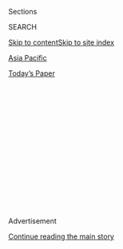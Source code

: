 <div id="app">

<div>

<div>

<div>

<div class="NYTAppHideMasthead css-1q2w90k e1suatyy0">

<div class="section css-ui9rw0 e1suatyy2">

<div class="css-eph4ug er09x8g0">

<div class="css-6n7j50">

</div>

<span class="css-1dv1kvn">Sections</span>

<div class="css-10488qs">

<span class="css-1dv1kvn">SEARCH</span>

</div>

[Skip to content](#site-content)[Skip to site index](#site-index)

</div>

<div id="masthead-section-label" class="css-1wr3we4 eaxe0e00">

[Asia
Pacific](https://www.nytimes.com/section/world/asia)

</div>

<div class="css-10698na e1huz5gh0">

</div>

</div>

<div id="masthead-bar-one" class="section hasLinks css-15hmgas e1csuq9d3">

<div class="css-uqyvli e1csuq9d0">

</div>

<div class="css-1uqjmks e1csuq9d1">

</div>

<div class="css-9e9ivx">

[](https://myaccount.nytimes.com/auth/login?response_type=cookie&client_id=vi)

</div>

<div class="css-1bvtpon e1csuq9d2">

[Today’s
Paper](https://www.nytimes.com/section/todayspaper)

</div>

</div>

</div>

</div>

<div data-aria-hidden="false">

<div id="site-content" data-role="main">

<div>

<div class="css-1aor85t" style="opacity:0.000000001;z-index:-1;visibility:hidden">

<div class="css-1hqnpie">

<div class="css-epjblv">

<span class="css-17xtcya">[Asia
Pacific](/section/world/asia)</span><span class="css-x15j1o">|</span><span class="css-fwqvlz">South
Korea Enters Period of Uncertainty With President’s
Impeachment</span>

</div>

<div class="css-k008qs">

<div class="css-1iwv8en">

<span class="css-18z7m18"></span>

<div>

</div>

</div>

<span class="css-1n6z4y">https://nyti.ms/2hrV0kM</span>

<div class="css-1705lsu">

<div class="css-4xjgmj">

<div class="css-4skfbu" data-role="toolbar" data-aria-label="Social Media Share buttons, Save button, and Comments Panel with current comment count" data-testid="share-tools">

  - 
  - 
  - 
  - 
    
    <div class="css-6n7j50">
    
    </div>

  - 
  - 

</div>

</div>

</div>

</div>

</div>

</div>

<div class="css-13pd83m">

</div>

<div id="top-wrapper" class="css-1sy8kpn">

<div id="top-slug" class="css-l9onyx">

Advertisement

</div>

[Continue reading the main
story](#after-top)

<div class="ad top-wrapper" style="text-align:center;height:100%;display:block;min-height:250px">

<div id="top" class="place-ad" data-position="top" data-size-key="top">

</div>

</div>

<div id="after-top">

</div>

</div>

<div id="sponsor-wrapper" class="css-1hyfx7x">

<div id="sponsor-slug" class="css-19vbshk">

Supported by

</div>

[Continue reading the main
story](#after-sponsor)

<div id="sponsor" class="ad sponsor-wrapper" style="text-align:center;height:100%;display:block">

</div>

<div id="after-sponsor">

</div>

</div>

<div class="css-1vkm6nb ehdk2mb0">

# South Korea Enters Period of Uncertainty With President’s Impeachment

</div>

![<span class="css-16f3y1r e13ogyst0">South Korea's Parliament approved
a motion Friday to impeach President Park Geun-hye, suspending her from
office pending a Constitutional Court decision. Motoko Rich, The Times's
Tokyo bureau chief, reporting from Seoul, describes the scandal that led
to the
vote.</span><span class="css-cch8ym"><span class="css-1dv1kvn">Credit</span><span class="css-cnj6d5 e1z0qqy90" itemprop="copyrightHolder"><span class="css-1ly73wi e1tej78p0">Credit...</span><span>South
Korean Presidential Blue House, via Getty
Images</span></span></span>](https://static01.nyt.com/images/2016/12/10/world/video-park/video-park-videoSixteenByNine3000.jpg)

<div class="css-xt80pu e12qa4dv0">

<div class="css-18e8msd">

<div class="css-vp77d3 epjyd6m0">

<div class="css-1baulvz">

By [<span class="css-1baulvz last-byline" itemprop="name">Choe
Sang-Hun</span>](http://www.nytimes.com/by/choe-sang-hun)

</div>

</div>

  - Dec. 9,
    2016

  - 
    
    <div class="css-4xjgmj">
    
    <div class="css-d8bdto" data-role="toolbar" data-aria-label="Social Media Share buttons, Save button, and Comments Panel with current comment count" data-testid="share-tools">
    
      - 
      - 
      - 
      - 
        
        <div class="css-6n7j50">
        
        </div>
    
      - 
      - 
    
    </div>
    
    </div>

</div>

</div>

<div class="section meteredContent css-1r7ky0e" name="articleBody" itemprop="articleBody">

<div class="css-1fanzo5 StoryBodyCompanionColumn">

<div class="css-53u6y8">

SEOUL, South Korea — For her nearly four years in office, President Park
Geun-hye of South Korea cooperated closely with the United States,
particularly when it came to dealing with her volatile neighbor, North
Korea.

A vote on Friday to impeach her now throws both her country and American
policy in the region into deep uncertainty, as the [North’s nuclear
program](https://www.nytimes.com/topic/subject/north-koreas-nuclear-program)
advances and the incoming administration of [Donald J.
Trump](http://www.nytimes.com/topic/person/donald-trump) deliberates
over whether to adjust Washington’s stance on how to best contain North
Korean aggression.

Ms. Park, a conservative, had adopted a tough approach toward the North,
focusing on stronger sanctions. Her administration had also agreed to
deploy an American [advanced missile defense
system](https://www.nytimes.com/2016/07/08/world/asia/south-korea-and-us-agree-to-deploy-missile-defense-system.html)
that infuriated the Chinese.

Yet her deep unpopularity — the result of a scandal over
influence-peddling that led members of her own party to want to oust her
— increases the odds that the next election will be won by an advocate
of friendlier relations with China.

</div>

</div>

<div class="css-1fanzo5 StoryBodyCompanionColumn">

<div class="css-53u6y8">

Ms. Park’s powers are suspended while the Constitutional Court considers
whether to remove her permanently. If it votes to do so, South Korea
will hold an election for a new president in 60 days. Prime Minister
Hwang Kyo-ahn [will serve as acting
president](https://www.nytimes.com/2016/12/09/world/asia/south-korea-who-could-replace-park.html).

</div>

</div>

![<span class="css-16f3y1r e13ogyst0">Lawmakers endorsed the impeachment
of President Park Geun-hye, who is accused of extortion, abuse of power
and
bribery.</span><span class="css-cch8ym"><span class="css-1dv1kvn">Credit</span><span class="css-cnj6d5 e1z0qqy90" itemprop="copyrightHolder"><span class="css-1ly73wi e1tej78p0">Credit...</span><span>Jeon
Heon-Kyun/European Pressphoto
Agency</span></span></span>](https://static01.nyt.com/images/2016/12/10/world/10IMPEACH-7/10IMPEACH-7-videoSixteenByNineJumbo1600.jpg)

<div class="css-1fanzo5 StoryBodyCompanionColumn">

<div class="css-53u6y8">

Domestically, her undoing provides the latest example of how corruption
remains entrenched at the top echelons of political and corporate life
in South Korea, at a moment when the economy is slowing.

Parliament’s impeachment motion accused Ms. Park, the nation’s first
female leader, of “[extensive and serious
violations](https://www.nytimes.com/2016/12/08/world/asia/south-korea-park-geun-hye-accusations-impeachment.html)
of the Constitution and the law.” It followed weeks of damaging
disclosures that all but paralyzed the government and produced [the
largest street
protests](https://www.nytimes.com/2016/11/26/world/asia/korea-park-geun-hye-protests.html)
in the nation’s history.

Ms. Park suggested that she intended to fight her impeachment, telling
cabinet members hours later that she would “calmly” prepare for the
court deliberations and giving no hint that she would resign.

</div>

</div>

<div class="css-1fanzo5 StoryBodyCompanionColumn">

<div class="css-53u6y8">

“I am gravely accepting the voices of the people and the National
Assembly, and I sincerely hope that the confusion will come to a
satisfactory end,” she said in remarks broadcast on national television.

Ms. Park has been accused of allowing a [shadowy
confidante](http://www.nytimes.com/2016/11/06/world/asia/south-koreans-ashamed-over-les-secretive-adviser.html),
the daughter of a religious sect leader, to [exercise remarkable
influence](http://www.nytimes.com/2016/10/28/world/asia/south-korea-choi-soon-sil.html)
on matters ranging from choosing top government officials to her
wardrobe, and of helping her extort tens of millions of dollars from
South Korean companies.

</div>

</div>

<div class="css-79elbk" data-testid="photoviewer-wrapper">

<div class="css-z3e15g" data-testid="photoviewer-wrapper-hidden">

</div>

<div class="css-1a48zt4 ehw59r15" data-testid="photoviewer-children">

![<span class="css-16f3y1r e13ogyst0" data-aria-hidden="true">Ms. Park
addressing the nation over the scandal in November. She has been accused
of allowing a shadowy confidante, Choi Soon-sil, to exercise remarkable
influence on matters including choosing government officials, and of
helping Ms. Choi extort tens of millions of dollars from South Korean
companies.</span><span class="css-cnj6d5 e1z0qqy90" itemprop="copyrightHolder"><span class="css-1ly73wi e1tej78p0">Credit...</span><span>Pool
photo by Ed
Jones</span></span>](https://static01.nyt.com/images/2016/12/10/world/10IMPEACH-2/10IMPEACH-2-articleInline.jpg?quality=75&auto=webp&disable=upscale)

</div>

</div>

<div class="css-1fanzo5 StoryBodyCompanionColumn">

<div class="css-53u6y8">

Thousands of people who had gathered outside the Parliament building in
the frigid cold on Friday cheered when the news was announced.

“My heart is beating so fast,” said Han Joo-young, 47, who had come from
Paju, north of the capital. “I am so touched that people who are usually
powerless can have so much power when they come together.”

A total of 234 lawmakers voted for impeachment, well over the required
two-thirds threshold in the 300-seat National Assembly, the lone house
of Parliament in South Korea. The vote was by secret ballot, but the
results indicated that nearly half of the 128 lawmakers in Ms. Park’s
party, Saenuri, had joined the opposition in moving to oust her.

Ms. Park, 64, [came to power in
early 2013](http://www.nytimes.com/2013/02/26/world/asia/south-koreas-park-geun-hye-warns-north-against-nuclear-pursuits.html),
backed mostly by older Koreans who had hoped she would be a contemporary
version of her father, the military dictator Park Chung-hee, often
viewed as the modernizer of South Korea.

</div>

</div>

<div class="css-1fanzo5 StoryBodyCompanionColumn">

<div class="css-53u6y8">

Instead, she became the least popular leader since the country began
democratizing in the late 1980s, according to recent polls. Critics said
she was authoritarian and used state power to muzzle critics while
shielded by a coterie of
advisers.

</div>

</div>

<div class="css-79elbk" data-testid="photoviewer-wrapper">

<div class="css-z3e15g" data-testid="photoviewer-wrapper-hidden">

</div>

<div class="css-1a48zt4 ehw59r15" data-testid="photoviewer-children">

<div class="css-1xdhyk6 erfvjey0">

<span class="css-1ly73wi e1tej78p0">Image</span>

<div class="css-zjzyr8">

<div data-testid="lazyimage-container" style="height:258.4561403508772px">

</div>

</div>

</div>

<span class="css-16f3y1r e13ogyst0" data-aria-hidden="true">Business
leaders, including Jay Y. Lee, the vice chairman of Samsung, and Chung
Mong-koo, the Hyundai chairman, were questioned at a parliamentary
hearing on Tuesday about millions of dollars they gave to two
foundations controlled by Ms.
Choi.</span><span class="css-cnj6d5 e1z0qqy90" itemprop="copyrightHolder"><span class="css-1ly73wi e1tej78p0">Credit...</span><span>Pool
photo by Jeon Heon-Kyun</span></span>

</div>

</div>

<div class="css-1fanzo5 StoryBodyCompanionColumn">

<div class="css-53u6y8">

The last time South Koreans took to the streets to kick out an unpopular
leader, in 1960, they had to fight bloody battles with police officers
armed with rifles.

That uprising forced Syngman Rhee, the country’s founding and
authoritarian president, to resign and flee into exile in Hawaii. Vice
President Lee Ki-poong, a Rhee confidant who was at the center of a
corruption scandal, and his family ended their lives in a group suicide
as mobs approached their home in Seoul.

In subsequent decades, when South Koreans demanded more democracy, their
military dictators, including Ms. Park’s father, brutally suppressed
them through martial law, torturing and even executing their leaders.

In 1987, violence erupted again as people took to the streets to demand
free presidential elections, forcing the military government to back
down.

</div>

</div>

<div class="css-1fanzo5 StoryBodyCompanionColumn">

<div class="css-53u6y8">

This time, in a sign of how far South Korea’s democracy has matured,
peaceful crowds achieved their goal without a single arrest.
Increasingly large numbers of protesters gathered in the capital,
including 1.7 million people on Saturday — the largest protest in South
Korean
history.

</div>

</div>

<div class="css-79elbk" data-testid="photoviewer-wrapper">

<div class="css-z3e15g" data-testid="photoviewer-wrapper-hidden">

</div>

<div class="css-1a48zt4 ehw59r15" data-testid="photoviewer-children">

<div class="css-1xdhyk6 erfvjey0">

<span class="css-1ly73wi e1tej78p0">Image</span>

<div class="css-zjzyr8">

<div data-testid="lazyimage-container" style="height:258.4561403508772px">

</div>

</div>

</div>

<span class="css-16f3y1r e13ogyst0" data-aria-hidden="true">Ms. Choi,
center, at a prosecutor’s office in Seoul in October. She has been
indicted on charges of leveraging her influence with Ms. Park to extort
millions of dollars from
businesses.</span><span class="css-cnj6d5 e1z0qqy90" itemprop="copyrightHolder"><span class="css-1ly73wi e1tej78p0">Credit...</span><span>Ed
Jones/Agence France-Presse — Getty Images</span></span>

</div>

</div>

<div class="css-1fanzo5 StoryBodyCompanionColumn">

<div class="css-53u6y8">

Ms. Park became the first South Korean president to lose an impeachment
vote since 2004, when the National Assembly moved to
[impeach<span class="css-8l6xbc evw5hdy0"> </span>Roh
Moo-hyun](http://www.nytimes.com/2004/03/13/world/president-s-impeachment-stirs-angry-protests-in-south-korea.html)
for violating election laws. Two months later, the Constitutional Court
ruled that Mr. Roh’s offense was too minor to justify impeachment and
[restored him to
office](http://www.nytimes.com/2004/05/14/world/constitutional-court-reinstates-south-korea-s-impeached-president.html).
But Ms. Park faces much more serious accusations.

Still, it is difficult to predict when and how the Constitutional Court
will rule on Ms. Park’s fate.

Removing her would require the votes of at least six of the nine
Constitutional Court judges. Among the current judges, six were
appointed by Ms. Park or her conservative predecessor, or are otherwise
seen as being close to her party.

The process, which may include hearings, will buy time for Ms. Park’s
embattled party to recover from the scandal and prepare for the next
presidential election if the court decides to formally unseat her.

Ms. Park joins the ranks of South Korean leaders who have been disgraced
near the end of their terms, with their relatives or aides implicated in
corruption scandals. An exception was Ms. Park’s father, who was
[assassinated
in 1979](http://www.nytimes.com/1979/10/27/archives/president-park-is-slain-in-korea-by-intelligence-chief-seoul-says.html)
at the height of his dictatorial power and before anyone dared to bring
corruption charges against
him.

</div>

</div>

<div class="css-79elbk" data-testid="photoviewer-wrapper">

<div class="css-z3e15g" data-testid="photoviewer-wrapper-hidden">

</div>

<div class="css-1a48zt4 ehw59r15" data-testid="photoviewer-children">

<div class="css-1xdhyk6 erfvjey0">

<span class="css-1ly73wi e1tej78p0">Image</span>

<div class="css-zjzyr8">

<div data-testid="lazyimage-container" style="height:258.4561403508772px">

</div>

</div>

</div>

<span class="css-16f3y1r e13ogyst0" data-aria-hidden="true">Portraits of
Ms. Park’s parents, former President Park Chung-hee and his wife, Yuk
Young-soo, at a temple in Seoul. Ms. Park rose to power on strong
support from those who revered her
father.</span><span class="css-cnj6d5 e1z0qqy90" itemprop="copyrightHolder"><span class="css-1ly73wi e1tej78p0">Credit...</span><span>Woohae
Cho/Getty Images</span></span>

</div>

</div>

<div class="css-1fanzo5 StoryBodyCompanionColumn">

<div class="css-53u6y8">

His and subsequent governments had favored a handful of family-owned
conglomerates with tax benefits, lucrative business licenses and
buy-Korean and anti-labor policies. The businesses were accused of
returning the favors with bribes and suspicious donations.

Through the years, top corporations have been rocked by recurring
corruption scandals, including the one that implicated Ms. Park and her
confidante, Choi Soon-sil.

In 1988, business tycoons were hauled into a parliamentary hearing to be
questioned about millions of dollars they gave to a foundation
controlled by the military dictator [Chun
Doo-hwan](http://topics.nytimes.com/top/reference/timestopics/people/c/chun_doo_hwan/index.html).

The scene was repeated this week, when nine business leaders, including
Jay Y. Lee, the vice chairman of Samsung, and Chung Mong-koo, the
Hyundai chairman, appeared at another parliamentary hearing to be
questioned about millions of dollars they gave to two foundations
controlled by Ms. Choi.

Ms. Choi has been indicted on charges of leveraging her influence with
Ms. Park to extort the money from the businesses. Prosecutors have also
[identified Ms. Park as a criminal
suspect](http://www.nytimes.com/2016/11/20/world/asia/park-geun-hye-south-korea-extortion-accomplice-prosecutors.html),
a first for a president, though she cannot be indicted while in office.

The businessmen acknowledged giving the money, confirming that the
requests had come directly from Ms. Park or her aides.

Huh Chang-soo, the chairman of GS Group and the head of the Federation
of Korean Industries, the pro-business lobby group that coordinated the
donations, put the situation this way: “It is difficult for businesses
to say no to a request from the government. That’s the reality in South
Korea.”

Some analysts saw the vote and the huge protests as a repudiation of the
entire system.

“This impeachment is not only an impeachment against Park Geun-hye,”
said Kim Dong-choon, a professor of sociology at Sungkonghoe University
in Seoul, “but a judgment against the conservative party and the
post-Cold War order that has maintained power in South Korea for so many
years.”

</div>

</div>

</div>

<div>

</div>

<div>

</div>

<div>

</div>

<div>

<div id="bottom-wrapper" class="css-1ede5it">

<div id="bottom-slug" class="css-l9onyx">

Advertisement

</div>

[Continue reading the main
story](#after-bottom)

<div id="bottom" class="ad bottom-wrapper" style="text-align:center;height:100%;display:block;min-height:90px">

</div>

<div id="after-bottom">

</div>

</div>

</div>

</div>

</div>

## Site Index

<div>

</div>

## Site Information Navigation

  - [© <span>2020</span> <span>The New York Times
    Company</span>](https://help.nytimes.com/hc/en-us/articles/115014792127-Copyright-notice)

<!-- end list -->

  - [NYTCo](https://www.nytco.com/)
  - [Contact
    Us](https://help.nytimes.com/hc/en-us/articles/115015385887-Contact-Us)
  - [Work with us](https://www.nytco.com/careers/)
  - [Advertise](https://nytmediakit.com/)
  - [T Brand Studio](http://www.tbrandstudio.com/)
  - [Your Ad
    Choices](https://www.nytimes.com/privacy/cookie-policy#how-do-i-manage-trackers)
  - [Privacy](https://www.nytimes.com/privacy)
  - [Terms of
    Service](https://help.nytimes.com/hc/en-us/articles/115014893428-Terms-of-service)
  - [Terms of
    Sale](https://help.nytimes.com/hc/en-us/articles/115014893968-Terms-of-sale)
  - [Site
    Map](https://spiderbites.nytimes.com)
  - [Help](https://help.nytimes.com/hc/en-us)
  - [Subscriptions](https://www.nytimes.com/subscription?campaignId=37WXW)

</div>

</div>

</div>

</div>
